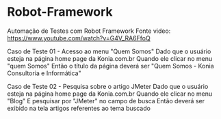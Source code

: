 # Robot-Framework
 Automação de Testes com Robot Framework
Fonte video: https://www.youtube.com/watch?v=G4V_RA6FfoQ

Caso de Teste 01 - Acesso ao menu "Quem Somos"
Dado que o usuário esteja na página home page da Konia.com.br
Quando ele clicar no menu "quem Somos"
Então o título da página deverá ser "Quem Somos - Konia Consultoria e Informática"

Caso de Teste 02 - Pesquisa sobre o artigo JMeter
Dado que o usuário esteja na página home page da Konia.com.br
Quando ele clicar no menu "Blog"
E pesquisar por "JMeter" no campo de busca
Então deverá ser exibido na tela artigos referentes ao tema buscado 


